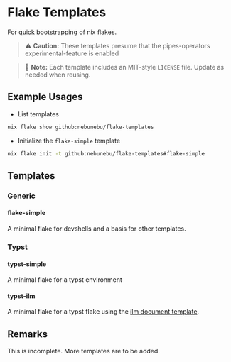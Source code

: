 # Flake Templates

For quick bootstrapping of nix flakes.

> ⚠️ **Caution:**
> These templates presume that the pipes-operators experimental-feature is enabled


> 📝 **Note:**
> Each template includes an MIT-style `LICENSE` file. Update as needed when reusing.

## Example Usages

- List templates

```sh
nix flake show github:nebunebu/flake-templates
```

- Initialize the `flake-simple` template

```sh
nix flake init -t github:nebunebu/flake-templates#flake-simple
```

## Templates

### Generic

#### flake-simple

A minimal flake for devshells and a basis for other
templates.

### Typst

#### typst-simple

A minimal flake for a typst environment

#### typst-ilm

A minimal flake for a typst flake using the
[ilm document template](https://typst.app/universe/package/ilm/).

## Remarks

This is incomplete. More templates are to be added.
